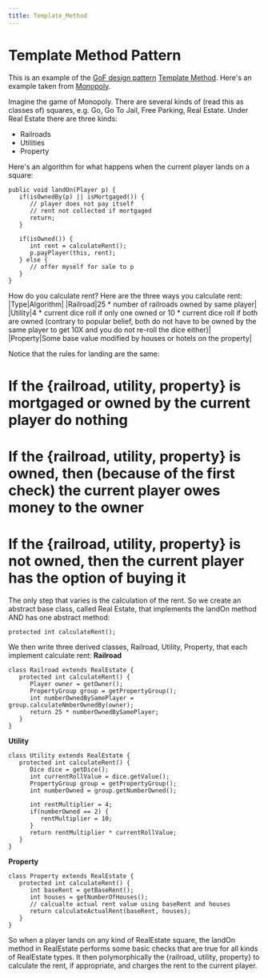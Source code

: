 ```yaml
---
title: Template_Method
---
```

# Template Method Pattern
This is an example of the [GoF design pattern](http://en.wikipedia.org/wiki/Design_Patterns) [Template Method](http://en.wikipedia.org/wiki/Template_method_pattern). Here's an example taken from [Monopoly](http://en.wikipedia.org/wiki/Monopoly_(game)).

Imagine the game of Monopoly. There are several kinds of (read this as classes of) squares, e.g. Go, Go To Jail, Free Parking, Real Estate. Under Real Estate there are three kinds:
* Railroads
* Utilities
* Property

Here's an algorithm for what happens when the current player lands on a square: 
```
public void landOn(Player p) {
   if(isOwnedBy(p) || isMortgaged()) {
      // player does not pay itself
      // rent not collected if mortgaged
      return;
   }

   if(isOwned()) {
      int rent = calculateRent();
      p.payPlayer(this, rent);
   } else {
      // offer myself for sale to p
   }
}
```

How do you calculate rent? Here are the three ways you calculate rent:
|Type|Algorithm|
|Railroad|25 * number of railroads owned by same player|
|Utility|4 * current dice roll if only one owned or 10 * current dice roll if both are owned (contrary to popular belief, both do not have to be owned by the same player to get 10X and you do not re-roll the dice either)|
|Property|Some base value modified by houses or hotels on the property|

Notice that the rules for landing are the same:
# If the {railroad, utility, property} is mortgaged or owned by the current player do nothing
# If the {railroad, utility, property} is owned, then (because of the first check) the current player owes money to the owner
# If the {railroad, utility, property} is not owned, then the current player has the option of buying it

The only step that varies is the calculation of the rent. So we create an abstract base class, called Real Estate, that implements the landOn method AND has one abstract method:
```
protected int calculateRent();
```

We then write three derived classes, Railroad, Utility, Property, that each implement calculate rent:
**Railroad**
```
class Railroad extends RealEstate {
   protected int calculateRent() {
      Player owner = getOwner();
      PropertyGroup group = getPropertyGroup();
      int numberOwnedBySamePlayer = group.calculateNmberOwnedBy(owner);
      return 25 * numberOwnedBySamePlayer;
   }
}
```
**Utility**
```
class Utility extends RealEstate {
   protected int calculateRent() {
      Dice dice = getDice();
      int currentRollValue = dice.getValue();
      PropertyGroup group = getPropertyGroup();
      int numberOwned = group.getNumberOwned();

      int rentMultiplier = 4;
      if(numberOwned == 2) {
         rentMultiplier = 10;
      }
      return rentMultiplier * currentRollValue;
   }
}
```
**Property**
```
class Property extends RealEstate {
   protected int calculateRent() {
      int baseRent = getBaseRent();
      int houses = getNumberOfHouses();
      // calcualte actual rent value using baseRent and houses
      return calculateActualRent(baseRent, houses);
   }
}
```

So when a player lands on any kind of RealEstate square, the landOn method in RealEstate performs some basic checks that are true for all kinds of RealEstate types. It then polymorphically the {railroad, utility, property} to calculate the rent, if appropriate, and charges the rent to the current player.
